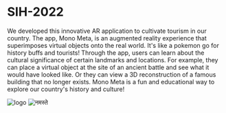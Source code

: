 # SIH-2022

We developed this innovative AR application to cultivate tourism in our country. The app, Mono Meta, is an augmented reality experience that superimposes virtual objects onto the real world. It's like a pokemon go for history buffs and tourists! Through the app, users can learn about the cultural significance of certain landmarks and locations. For example, they can place a virtual object at the site of an ancient battle and see what it would have looked like. Or they can view a 3D reconstruction of a famous building that no longer exists. Mono Meta is a fun and educational way to explore our country's history and culture!

![logo](https://user-images.githubusercontent.com/71749153/191349706-26e5d341-0876-4860-b462-452e92aa88ab.png)
![नमस्ते](https://user-images.githubusercontent.com/71749153/191920642-672fc776-65cf-4430-9bac-d074a5a1e161.png)


